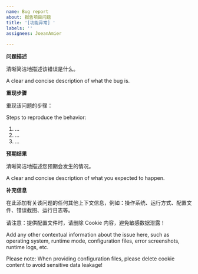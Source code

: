 ```yaml
---
name: Bug report
about: 报告项目问题
title: '[功能异常] '
labels: ''
assignees: JoeanAmier

---
```


**问题描述**

清晰简洁地描述该错误是什么。

A clear and concise description of what the bug is.

**重现步骤**

重现该问题的步骤：

Steps to reproduce the behavior:

1. ...
2. ...
3. ...

**预期结果**

清晰简洁地描述您预期会发生的情况。

A clear and concise description of what you expected to happen.

**补充信息**

在此添加有关该问题的任何其他上下文信息，例如：操作系统、运行方式、配置文件、错误截图、运行日志等。

请注意：提供配置文件时，请删除 Cookie 内容，避免敏感数据泄露！

Add any other contextual information about the issue here, such as operating system, runtime mode, configuration files,
error screenshots, runtime logs, etc.

Please note: When providing configuration files, please delete cookie content to avoid sensitive data leakage!

